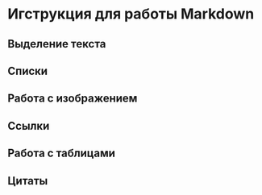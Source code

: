 # Игструкция для работы Markdown

## Выделение текста

## Списки

## Работа с изображением

## Ссылки

## Работа с таблицами

## Цитаты
